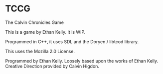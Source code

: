 # TCCG
The Calvin Chronicles Game

This is a game by Ethan Kelly. It is WIP.

Programmed in C++, it uses SDL and the Doryen / libtcod library.

This uses the Mozilla 2.0 License. 

Programmed by Ethan Kelly.
Loosely based upon the works of Ethan Kelly.
Creative Direction provided by Calvin Higdon.
